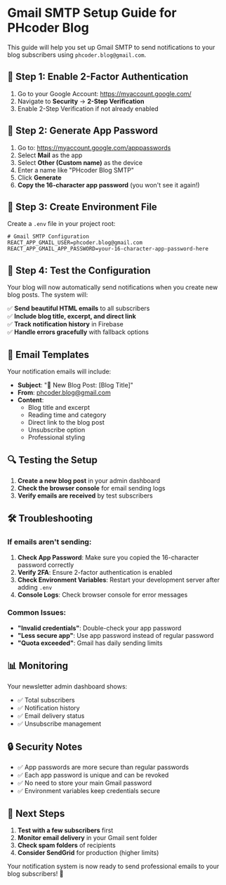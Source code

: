 # Gmail SMTP Setup Guide for PHcoder Blog

This guide will help you set up Gmail SMTP to send notifications to your blog subscribers using `phcoder.blog@gmail.com`.

## 🔧 Step 1: Enable 2-Factor Authentication

1. Go to your Google Account: https://myaccount.google.com/
2. Navigate to **Security** → **2-Step Verification**
3. Enable 2-Step Verification if not already enabled

## 🔑 Step 2: Generate App Password

1. Go to: https://myaccount.google.com/apppasswords
2. Select **Mail** as the app
3. Select **Other (Custom name)** as the device
4. Enter a name like "PHcoder Blog SMTP"
5. Click **Generate**
6. **Copy the 16-character app password** (you won't see it again!)

## 📝 Step 3: Create Environment File

Create a `.env` file in your project root:

```env
# Gmail SMTP Configuration
REACT_APP_GMAIL_USER=phcoder.blog@gmail.com
REACT_APP_GMAIL_APP_PASSWORD=your-16-character-app-password-here
```

## 🚀 Step 4: Test the Configuration

Your blog will now automatically send notifications when you create new blog posts. The system will:

✅ **Send beautiful HTML emails** to all subscribers  
✅ **Include blog title, excerpt, and direct link**  
✅ **Track notification history** in Firebase  
✅ **Handle errors gracefully** with fallback options  

## 📧 Email Templates

Your notification emails will include:

- **Subject**: "📝 New Blog Post: [Blog Title]"
- **From**: phcoder.blog@gmail.com
- **Content**: 
  - Blog title and excerpt
  - Reading time and category
  - Direct link to the blog post
  - Unsubscribe option
  - Professional styling

## 🔍 Testing the Setup

1. **Create a new blog post** in your admin dashboard
2. **Check the browser console** for email sending logs
3. **Verify emails are received** by test subscribers

## 🛠️ Troubleshooting

### If emails aren't sending:

1. **Check App Password**: Make sure you copied the 16-character password correctly
2. **Verify 2FA**: Ensure 2-factor authentication is enabled
3. **Check Environment Variables**: Restart your development server after adding `.env`
4. **Console Logs**: Check browser console for error messages

### Common Issues:

- **"Invalid credentials"**: Double-check your app password
- **"Less secure app"**: Use app password instead of regular password
- **"Quota exceeded"**: Gmail has daily sending limits

## 📊 Monitoring

Your newsletter admin dashboard shows:
- ✅ Total subscribers
- ✅ Notification history
- ✅ Email delivery status
- ✅ Unsubscribe management

## 🔒 Security Notes

- ✅ App passwords are more secure than regular passwords
- ✅ Each app password is unique and can be revoked
- ✅ No need to store your main Gmail password
- ✅ Environment variables keep credentials secure

## 🎯 Next Steps

1. **Test with a few subscribers** first
2. **Monitor email delivery** in your Gmail sent folder
3. **Check spam folders** of recipients
4. **Consider SendGrid** for production (higher limits)

Your notification system is now ready to send professional emails to your blog subscribers! 🎉 